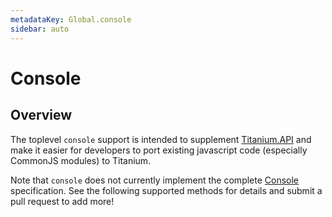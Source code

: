 ```yaml
---
metadataKey: Global.console
sidebar: auto
---
```


# Console

<ProxySummary/>

## Overview

The toplevel `console` support is intended to supplement [Titanium.API](Titanium.API)
and make it easier for developers to port existing javascript code
(especially CommonJS modules) to Titanium.

Note that `console` does not currently implement the complete
[Console](https://developer.mozilla.org/de/docs/Web/API/Console) specification.
See the following supported methods for details and submit a pull request to add more!

<ApiDocs/>
